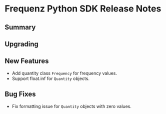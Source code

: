 # Frequenz Python SDK Release Notes

## Summary

<!-- Here goes a general summary of what this release is about -->

## Upgrading

<!-- Here goes notes on how to upgrade from previous versions, including deprecations and what they should be replaced with -->

## New Features

* Add quantity class `Frequency` for frequency values.
* Support float.inf for `Quantity` objects.

## Bug Fixes

- Fix formatting issue for `Quantity` objects with zero values.

<!-- Here goes notable bug fixes that are worth a special mention or explanation -->
